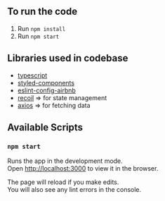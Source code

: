 ## To run the code

1. Run `npm install`
2. Run `npm start`

## Libraries used in codebase
-   [typescript](https://create-react-app.dev/docs/adding-typescript/)
-   [styled-components](https://styled-components.com/)
-   [eslint-config-airbnb](https://www.npmjs.com/package/eslint-config-airbnb)
-   [recoil](https://recoiljs.org/) => for state management
-   [axios](https://axios-http.com/) => for fetching data

## Available Scripts

### `npm start`

Runs the app in the development mode.\
Open [http://localhost:3000](http://localhost:3000) to view it in the browser.

The page will reload if you make edits.\
You will also see any lint errors in the console.
